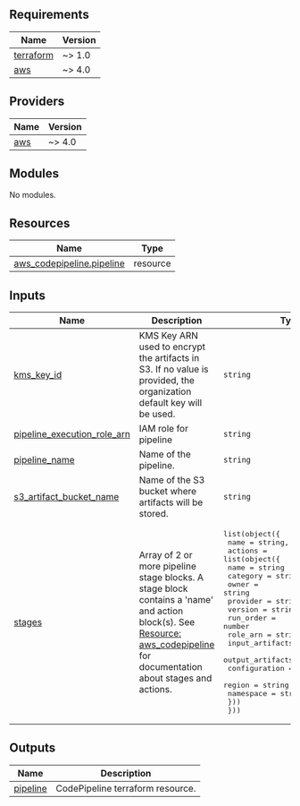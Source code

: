 <!-- BEGIN_TF_DOCS -->
## Requirements

| Name | Version |
|------|---------|
| <a name="requirement_terraform"></a> [terraform](#requirement\_terraform) | ~> 1.0 |
| <a name="requirement_aws"></a> [aws](#requirement\_aws) | ~> 4.0 |

## Providers

| Name | Version |
|------|---------|
| <a name="provider_aws"></a> [aws](#provider\_aws) | ~> 4.0 |

## Modules

No modules.

## Resources

| Name | Type |
|------|------|
| [aws_codepipeline.pipeline](https://registry.terraform.io/providers/hashicorp/aws/latest/docs/resources/codepipeline) | resource |

## Inputs

| Name | Description | Type | Default | Required |
|------|-------------|------|---------|:--------:|
| <a name="input_kms_key_id"></a> [kms\_key\_id](#input\_kms\_key\_id) | KMS Key ARN used to encrypt the artifacts in S3. If no value is provided, the organization default key will be used. | `string` | `null` | no |
| <a name="input_pipeline_execution_role_arn"></a> [pipeline\_execution\_role\_arn](#input\_pipeline\_execution\_role\_arn) | IAM role for pipeline | `string` | n/a | yes |
| <a name="input_pipeline_name"></a> [pipeline\_name](#input\_pipeline\_name) | Name of the pipeline. | `string` | n/a | yes |
| <a name="input_s3_artifact_bucket_name"></a> [s3\_artifact\_bucket\_name](#input\_s3\_artifact\_bucket\_name) | Name of the S3 bucket where artifacts will be stored. | `string` | n/a | yes |
| <a name="input_stages"></a> [stages](#input\_stages) | Array of 2 or more pipeline stage blocks.  A stage block contains a 'name' and action block(s).  See [Resource: aws\_codepipeline](https://registry.terraform.io/providers/hashicorp/aws/latest/docs/resources/codepipeline) for documentation about stages and actions. | <pre>list(object({<br>    name = string,<br>    actions = list(object({<br>      name             = string<br>      category         = string<br>      owner            = string<br>      provider         = string<br>      version          = string<br>      run_order        = number<br>      role_arn         = string<br>      input_artifacts  = list(string)<br>      output_artifacts = list(string)<br>      configuration    = map(string)<br>      region           = string<br>      namespace        = string<br>    }))<br>  }))</pre> | n/a | yes |

## Outputs

| Name | Description |
|------|-------------|
| <a name="output_pipeline"></a> [pipeline](#output\_pipeline) | CodePipeline terraform resource. |
<!-- END_TF_DOCS -->